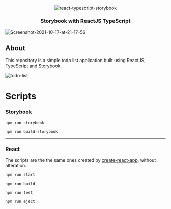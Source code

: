 <p align="center">
  <img src="https://i.ibb.co/HdCT5gK/68747470733a2f2f75706c6f61646465696d6167656e732e636f6d2e62722f696d616765732f3030322f3730352f3237332f.png" alt="react-typescript-storybook"/>
</p>

<h3 align="center">
  Storybook with ReactJS TypeScript
</h3>

<img src="https://i.ibb.co/CV2wxGV/Screenshot-2021-10-17-at-21-17-56.png" alt="Screenshot-2021-10-17-at-21-17-56" />

## About

This repository is a simple todo list application built using ReactJS, TypeScript and Storybook.

<img src="https://i.ibb.co/HV52zsr/todo-list.png" alt="todo-list"  />

# Scripts

### Storybook

`npm run storybook`

`npm run build-storybook`

---

### React

The scripts are the the same ones created by [create-react-app](https://github.com/facebook/create-react-app), without alteration.

`npm run start`

`npm run build`

`npm run test`

`npm run eject`
